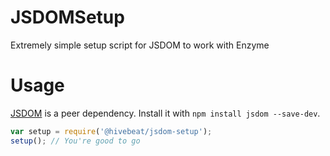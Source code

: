 # JSDOMSetup
Extremely simple setup script for JSDOM to work with Enzyme

# Usage
[JSDOM](https://github.com/tmpvar/jsdom) is a peer dependency. Install it with `npm install jsdom --save-dev`.

```javascript
var setup = require('@hivebeat/jsdom-setup');
setup(); // You're good to go
```
